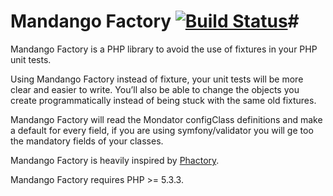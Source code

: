 # Mandango Factory [![Build Status](https://secure.travis-ci.org/yunait/mandango-factory.png)](http://travis-ci.org/yunait/mandango-factory)#

Mandango Factory is a PHP library to avoid the use of fixtures in your PHP unit tests. 

Using Mandango Factory instead of fixture, your unit tests will be more clear and easier to write. You’ll also be able to change the objects you create programmatically instead of being stuck with the same old fixtures. 

Mandango Factory will read the Mondator configClass definitions and make a default for every field, if you are using symfony/validator you will ge too the mandatory fields of your classes.

Mandango Factory is heavily inspired by [Phactory](http://phactory.org/).

Mandango Factory requires PHP >= 5.3.3.